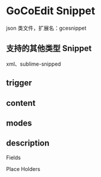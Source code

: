 # GoCoEdit Snippet

json 类文件，扩展名：gcesnippet

## 支持的其他类型 Snippet

xml、sublime-snipped

## trigger

## content

## modes

## description

Fields

Place Holders

